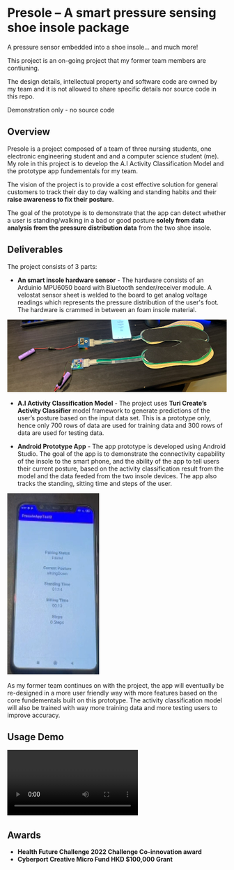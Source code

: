 # Presole – A smart pressure sensing shoe insole package

A pressure sensor embedded into a shoe insole… and much more!

This project is an on-going project that my former team members are contiuning.

The design details, intellectual property and software code are owned by my team and it is not allowed to share specific details nor source code in this repo. 

Demonstration only - no source code

## Overview

Presole is a project composed of a team of three nursing students, one electronic engineering student and and a computer science student (me). My role in this project is to develop the A.I Activity Classification Model and the prototype app fundementals for my team.


The vision of the project is to provide a cost effective solution for general customers to track their day to day walking and standing habits and their **raise awareness to fix their posture**. 

The goal of the prototype is to demonstrate that the app can detect whether a user is standing/walking in a bad or good posture **solely from data analysis from the pressure distribution data** from the two shoe insole. 

## Deliverables
The project consists of 3 parts:

- **An smart insole hardware sensor** - The hardware consists of an Arduinio MPU6050 board with Bluetooth sender/receiver module. A velostat sensor sheet is welded to the board to get analog voltage readings which represents the pressure distribution of the user's foot. The hardware is crammed in between an foam insole material.

![Insole](./Screenshots/Hardware.png)

- **A.I Activity Classification Model** - The project uses **Turi Create’s Activity Classifier** model framework to generate predictions of the user’s posture based on the input data set. This is a prototype only, hence only 700 rows of data are used for training data and 300 rows of data are used for testing data.

- **Android Prototype App** - The app prototype is developed using Android Studio. The goal of the app is to demonstrate the connectivity capability of the insole to the smart phone, and the ability of the app to tell users their current posture, based on the activity classification result from the model and the data feeded from the two insole devices. The app also tracks the standing, sitting time and steps of the user. 


![Insole](./Screenshots/DemoApp.png)

As my former team continues on with the project, the app will eventually be re-designed in a more user friendly way with more features based on the core fundementals built on this prototype. The activity classification model will also be trained with way more training data and more testing users to improve accuracy.


## Usage Demo

![VideoDemo](./PresoleAppDemoC.mp4)

## Awards

- **Health Future Challenge 2022 Challenge Co-innovation award**
- **Cyberport Creative Micro Fund HKD $100,000 Grant**
